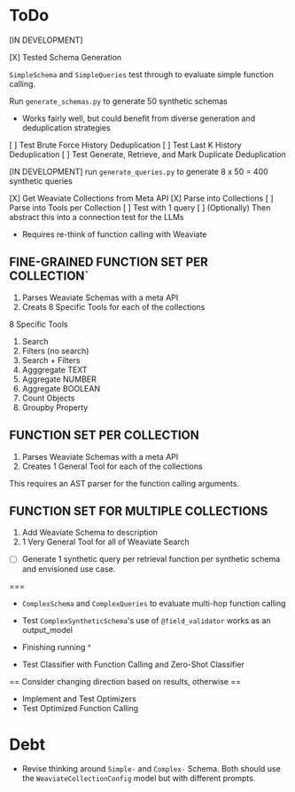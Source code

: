 # ToDo

[IN DEVELOPMENT]

[X] Tested Schema Generation

`SimpleSchema` and `SimpleQueries` test through to evaluate simple function calling.

Run `generate_schemas.py` to generate 50 synthetic schemas

- Works fairly well, but could benefit from diverse generation and deduplication strategies

[ ] Test Brute Force History Deduplication
[ ] Test Last K History Deduplication
[ ] Test Generate, Retrieve, and Mark Duplicate Deduplication

[IN DEVELOPMENT] run `generate_queries.py` to generate 8 x 50 = 400 synthetic queries

[X] Get Weaviate Collections from Meta API
[X] Parse into Collections
[ ] Parse into Tools per Collection
[ ] Test with 1 query
[ ] (Optionally) Then abstract this into a connection test for the LLMs


- Requires re-think of function calling with Weaviate

## FINE-GRAINED FUNCTION SET PER COLLECTION`
1. Parses Weaviate Schemas with a meta API
2. Creats 8 Specific Tools for each of the collections

8 Specific Tools
1. Search
2. Filters (no search)
3. Search + Filters
4. Agggregate TEXT
5. Aggregate NUMBER
6. Aggregate BOOLEAN
7. Count Objects
8. Groupby Property

## FUNCTION SET PER COLLECTION
1. Parses Weaviate Schemas with a meta API
2. Creates 1 General Tool for each of the collections

This requires an AST parser for the function calling arguments.

## FUNCTION SET FOR MULTIPLE COLLECTIONS
1. Add Weaviate Schema to description
2. 1 Very General Tool for all of Weaviate Search

- [ ] Generate 1 synthetic query per retrieval function per synthetic schema and envisioned use case.

===
- `ComplexSchema` and `ComplexQueries` to evaluate multi-hop function calling

- Test `ComplexSyntheticSchema`'s use of `@field_validator` works as an output_model
- Finishing running ^

- Test Classifier with Function Calling and Zero-Shot Classifier

== Consider changing direction based on results, otherwise ==

- Implement and Test Optimizers
- Test Optimized Function Calling

# Debt

- Revise thinking around `Simple-` and `Complex-` Schema. Both should use the `WeaviateCollectionConfig` model but with different prompts.